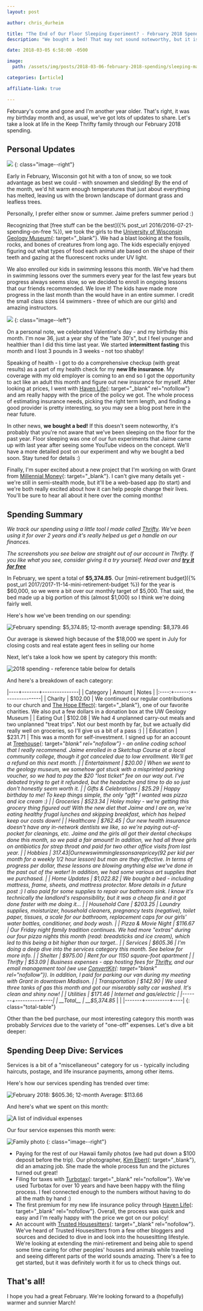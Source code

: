 ```yaml
---
layout: post

author: chris_durheim

title: "The End of Our Floor Sleeping Experiment? - February 2018 Spending"
description: "We bought a bed! That may not sound noteworthy, but it is if you were previously sleeping on the floor. Find out about that and other Keep Thrifty family expenses in this month's spending report."

date: 2018-03-05 6:58:00 -0500

image:
  path: /assets/img/posts/2018-03-06-february-2018-spending/sleeping-mat.jpg

categories: [article]

affiliate-link: true

---
```


February's come and gone and I'm another year older. That's right, it was my birthday month and, as usual, we've got lots of updates to share. Let's take a look at life in the Keep Thrifty family through our February 2018 spending.

## Personal Updates

![]({{site.url}}/assets/img/posts/2018-03-06-february-2018-spending/snow-family.jpg)
{: class="image--right"}

Early in February, Wisconsin got hit with a ton of snow, so we took advantage as best we could - with snowmen and sledding! By the end of the month, we'd hit warm enough temperatures that just about everything has melted, leaving us with the brown landscape of dormant grass and leafless trees.

Personally, I prefer either snow or summer. Jaime prefers summer period :)

Recognizing that [free stuff can be the best]({% post_url 2016/2016-07-21-spending-on-free %}), we took the girls to the [University of Wisconsin Geology Museum](http://geoscience.wisc.edu/museum/){: target="_blank"}. We had a blast looking at the fossils, rocks, and bones of creatures from long ago. The kids especially enjoyed figuring out what types of food each animal ate based on the shape of their teeth and gazing at the fluorescent rocks under UV light.

We also enrolled our kids in swimming lessons this month. We've had them in swimming lessons over the summers every year for the last few years but progress always seems slow, so we decided to enroll in ongoing lessons that our friends recommended. We love it! The kids have made more progress in the last month than the would have in an entire summer. I credit the small class sizes (4 swimmers - three of which are our girls) and amazing instructors.

![]({{site.url}}/assets/img/posts/2018-03-06-february-2018-spending/sledding.jpg)
{: class="image--left"}

On a personal note, we celebrated Valentine's day - and my birthday this month. I'm now 36, just a year shy of the "late 30's", but I feel younger and healthier than I did this time last year. We started __intermittent fasting__ this month and I lost 3 pounds in 3 weeks - not too shabby!

Speaking of health - I got to do a comprehensive checkup (with great results) as a part of my health check for my __new life insurance__. My coverage with my old employer is coming to an end so I got the opportunity to act like an adult this month and figure out new insurance for myself. After looking at prices, I went with [Haven Life](http://fxo.co/5IN7){: target="_blank" rel="nofollow"} and am really happy with the price of the policy we got. The whole process of estimating insurance needs, picking the right term length, and finding a good provider is pretty interesting, so you may see a blog post here in the near future.

In other news, __we bought a bed!__ If this doesn't seem noteworthy, it's probably that you're not aware that we've been sleeping on the floor for the past year. Floor sleeping was one of our fun experiments that Jaime came up with last year after seeing some YouTube videos on the concept. We'll have a more detailed post on our experiment and why we bought a bed soon. Stay tuned for details :)

Finally, I'm super excited about a new project that I'm working on with Grant from [Millennial Money](https://www.millennialmoney.com){: target="_blank"}. I can't give many details yet - we're still in semi-stealth mode, but it'll be a web-based app (to start) and we're both really excited about how it can help people change their lives. You'll be sure to hear all about it here over the coming months!

## Spending Summary

_We track our spending using a little tool I made called [Thrifty](https://thrifty.keepthrifty.com). We've been using it for over 2 years and it's really helped us get a handle on our finances._

_The screenshots you see below are straight out of our account in Thrifty. If you like what you see, consider giving it a try yourself. Head over and_ ___[try it for free](https://thrifty.keepthrifty.com)___

In February, we spent a total of __$5,374.85__. Our [mini-retirement budget]({% post_url 2017/2017-11-14-mini-retirement-budget %}) for the year is $60,000, so we were a bit over our monthly target of $5,000. That said, the bed made up a big portion of this (almost $1,000) so I think we're doing fairly well.

Here's how we've been trending on our spending:

![February spending: $5,374.85; 12-month average spending: $8,379.46]({{site.url}}/assets/img/posts/2018-03-06-february-2018-spending/february-2018-trend.png)

<div class="caption">Our average is skewed high because of the $18,000 we spent in July for closing costs and real estate agent fees in selling our home</div>

Next, let's take a look how we spent by category this month:

![2018 spending - reference table below for details]({{site.url}}/assets/img/posts/2018-03-06-february-2018-spending/february-2018-spending.png)

And here's a breakdown of each category:

|----+-------+---------------|
| Category | Amount  | Notes |
|:----:+------:+---------------|
| Charity  | $102.00 | We continued our regular contributions to our church and [The Hope Effect](http://hopeeffect.com/){: target="_blank"}, one of our favorite charities. We also put a few dollars in a donation box at the UW Geology Museum |
| Eating Out | $102.08 | We had 4 unplanned carry-out meals and two unplanned "treat trips". Not our best month by far, but we actually did really well on groceries, so I'll give us a bit of a pass :) |
| Education | $231.71 | This was a month for self-investment. I signed up for an account at [Treehouse](http://referrals.trhou.se/chrisdurheim){: target="_blank" rel="nofollow"} - an online coding school that I really recommend. Jaime enrolled in a Sketchup Course at a local community college, though it got canceled due to low enrollment. We'll get a refund on this next month. |
| Entertainment | $20.00 | When we went to the geology museum, we somehow got stuck with a misprinted parking voucher, so we had to pay the $20 "lost ticket" fee on our way out. I've debated trying to get it refunded, but the headache and time to do so just don't honestly seem worth it. |
| Gifts & Celebrations | $25.29 | Happy birthday to me! To keep things simple, the only "gift" I wanted was pizza and ice cream :) |
| Groceries | $523.34 | Holey moley - we're getting this grocery thing figured out! With the new diet that Jaime and I are on, we're eating healthy frugal lunches and skipping breakfast, which has helped keep our costs down! |
| Healthcare | $762.45 | Our new health insurance doesn't have any in-network dentists we like, so we're paying out-of-pocket for cleanings, etc. Jaime and the girls all got their dental checkups done this month, so we paid a fair amount! In addition, we had all three girls on antibiotics for strep throat and paid for two other office visits from last year. |
| Hobbies | $317.43 | Our new swimming lessons are pricey ($92 per kid per month for a weekly 1/2 hour lesson) but man are they effective. In terms of progress per dollar, these lessons are blowing anything else we've done in the past out of the water! In addition, we had some various art supplies that we purchased. |
| Home Updates | $1,022.82 | We bought a bed - including mattress, frame, sheets, and mattress protector. More details in a future post :) I also paid for some supplies to repair our bathroom sink. I know it's technically the landlord's responsibility, but it was a cheap fix and it got done faster with me doing it... |
| Household Care | $203.25 | Laundry supplies, moisturizer, household cleaners, pregnancy tests (negative), toilet paper, tissues, a scale for our bathroom, replacement caps for our girls' water bottles, conditioner, and body wash. |
| Pizza & Movie Night | $116.67 | Our Friday night family tradition continues. We had more "extras" during our four pizza nights this month (read: breadsticks and ice cream), which led to this being a bit higher than our target.. |
| Services | $605.36 | I'm doing a deep dive into the services category this month. See below for more info. |
| Shelter | $975.00 | Rent for our 1150 square-foot apartment |
| Thrifty | $53.09 | Business expenses - app hosting fees for [Thrifty](https://thrifty.keepthrifty.com), and our email management tool (we use [ConvertKit](http://mbsy.co/convertkit/31907907){: target="_blank" rel="nofollow"}). In addition, I paid for parking our van during my meeting with Grant in downtown Madison. |
| Transportation | $142.90 | We used three tanks of gas this month and got our miserably salty car washed. It's clean and shiny now! |
| Utilities | $171.46 | Internet and gas/electric |
|-------+----------+----|
| __Total__ | __$5,374.85__ | |
|-------+----------+----|
{: class="total-table"}

Other than the bed purchase, our most interesting category this month was probably _Services_ due to the variety of "one-off" expenses. Let's dive a bit deeper:

## Spending Deep Dive: Services

Services is a bit of a "miscellaneous" category for us - typically including haircuts, postage, and life insurance payments, among other items.

Here's how our services spending has trended over time:

![February 2018: $605.36; 12-month Average: $113.66]({{site.url}}/assets/img/posts/2018-03-06-february-2018-spending/february-2018-services-trend.png)

And here's what we spent on this month:

![A list of individual expenses]({{site.url}}/assets/img/posts/2018-03-06-february-2018-spending/february-2018-services-details.png)

Our four service expenses this month were:

![Family photo]({{site.url}}/assets/img/posts/2018-03-06-february-2018-spending/family-photo.jpg)
{: class="image--right"}

- Paying for the rest of our Hawaii family photos (we had put down a $100 deposit before the trip). Our photographer, [Kim Ebert](http://www.kimebertphotography.com/){: target="_blank"}, did an amazing job. She made the whole process fun and the pictures turned out great!
- Filing for taxes with [Turbotax](https://turbotax.intuit.com){: target="_blank" rel="nofollow"}. We've used Turbotax for over 10 years and have been happy with the filing process. I feel connected enough to the numbers without having to do all the math by hand :)
- The first premium for my new life insurance policy through [Haven Life](http://fxo.co/5IN7){: target="_blank" rel="nofollow"}. Overall, the process was quick and easy and I'm really happy with the price we got on our policy!
- An account with [Trusted Housesitters](https://www.trustedhousesitters.com/){: target="_blank" rel="nofollow"}. We've heard of Trusted Housesitters from a few other bloggers and sources and decided to dive in and look into the housesitting lifestyle. We're looking at extending the mini-retirement and being able to spend some time caring for other peoples' houses and animals while traveling and seeing different parts of the world sounds amazing. There's a fee to get started, but it was definitely worth it for us to check things out.

## That's all!

I hope you had a great February. We're looking forward to a (hopefully) warmer and sunnier March!
